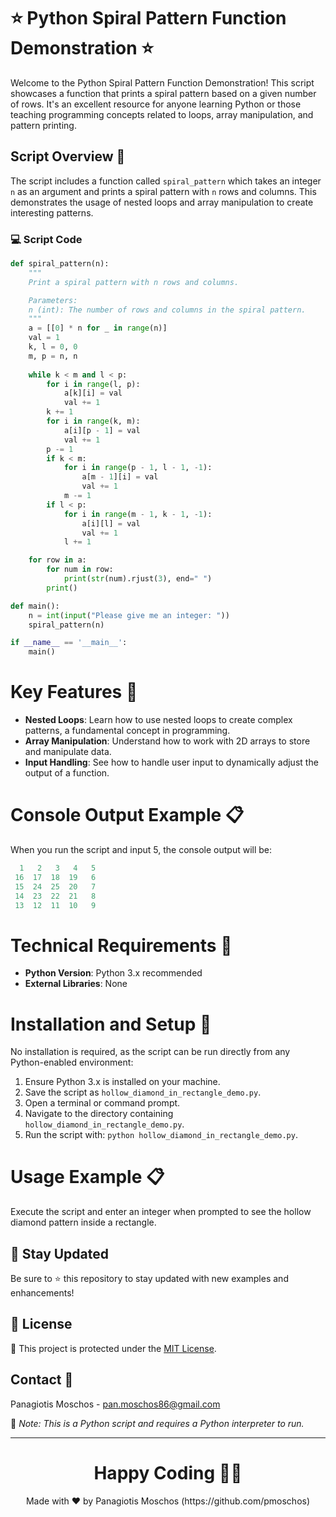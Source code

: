 # ⭐ Python Spiral Pattern Function Demonstration ⭐

Welcome to the Python Spiral Pattern Function Demonstration! This script showcases a function that prints a spiral pattern based on a given number of rows. It's an excellent resource for anyone learning Python or those teaching programming concepts related to loops, array manipulation, and pattern printing.

## Script Overview 📘

The script includes a function called `spiral_pattern` which takes an integer `n` as an argument and prints a spiral pattern with `n` rows and columns. This demonstrates the usage of nested loops and array manipulation to create interesting patterns.

### :computer: Script Code

```python
def spiral_pattern(n):
    """
    Print a spiral pattern with n rows and columns.

    Parameters:
    n (int): The number of rows and columns in the spiral pattern.
    """
    a = [[0] * n for _ in range(n)]
    val = 1
    k, l = 0, 0
    m, p = n, n
    
    while k < m and l < p:
        for i in range(l, p):
            a[k][i] = val
            val += 1
        k += 1
        for i in range(k, m):
            a[i][p - 1] = val
            val += 1
        p -= 1
        if k < m:
            for i in range(p - 1, l - 1, -1):
                a[m - 1][i] = val
                val += 1
            m -= 1
        if l < p:
            for i in range(m - 1, k - 1, -1):
                a[i][l] = val
                val += 1
            l += 1

    for row in a:
        for num in row:
            print(str(num).rjust(3), end=" ")
        print()

def main():
    n = int(input("Please give me an integer: "))
    spiral_pattern(n)

if __name__ == '__main__':
    main()
```

# Key Features 🌟
- **Nested Loops**: Learn how to use nested loops to create complex patterns, a fundamental concept in programming.
- **Array Manipulation**: Understand how to work with 2D arrays to store and manipulate data.
- **Input Handling**: See how to handle user input to dynamically adjust the output of a function.

# Console Output Example 📋
When you run the script and input 5, the console output will be:

```python
  1   2   3   4   5 
 16  17  18  19   6 
 15  24  25  20   7 
 14  23  22  21   8 
 13  12  11  10   9 
```

# Technical Requirements 🔧
- **Python Version**: Python 3.x recommended
- **External Libraries**: None

# Installation and Setup 🚀
No installation is required, as the script can be run directly from any Python-enabled environment:

1. Ensure Python 3.x is installed on your machine.
2. Save the script as `hollow_diamond_in_rectangle_demo.py`.
3. Open a terminal or command prompt.
4. Navigate to the directory containing `hollow_diamond_in_rectangle_demo.py`.
5. Run the script with: `python hollow_diamond_in_rectangle_demo.py`.

# Usage Example 📋
Execute the script and enter an integer when prompted to see the hollow diamond pattern inside a rectangle.

## 📢 Stay Updated

Be sure to ⭐ this repository to stay updated with new examples and enhancements!

## 📄 License
🔐 This project is protected under the [MIT License](https://mit-license.org/).


## Contact 📧
Panagiotis Moschos - pan.moschos86@gmail.com

🔗 *Note: This is a Python script and requires a Python interpreter to run.*

---
<h1 align=center>Happy Coding 👨‍💻 </h1>

<p align="center">
  Made with ❤️ by Panagiotis Moschos (https://github.com/pmoschos)
</p>